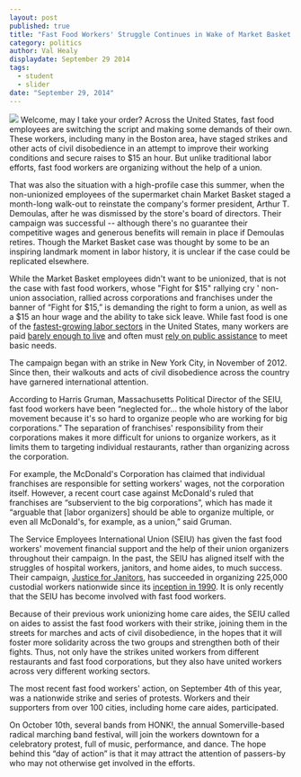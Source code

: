 ```yaml
---
layout: post
published: true
title: "Fast Food Workers' Struggle Continues in Wake of Market Basket Victory"
category: politics
author: Val Healy
displaydate: September 29 2014
tags: 
  - student
  - slider
date: "September 29, 2014"
---
```


![](https://upload.wikimedia.org/wikipedia/commons/thumb/0/0f/Mcd-times_square.JPG/320px-Mcd-times_square.JPG)    Welcome, may I take your order? Across the United States, fast food employees are switching the script and making some demands of their own. These workers, including many in the Boston area, have staged strikes and other acts of civil disobedience in an attempt to improve their working conditions and secure raises to $15 an hour. But unlike traditional labor efforts, fast food workers are organizing without the help of a union. 

That was also the situation with a high-profile case this summer, when the non-unionized employees of the supermarket chain Market Basket staged a month-long walk-out to reinstate the company's former president, Arthur T. Demoulas, after he was dismissed by the store's board of directors. Their campaign was successful -- although there's no guarantee their competitive wages and generous benefits will remain in place if Demoulas retires. Though the Market Basket case was thought by some to be an inspiring landmark moment in labor history, it is unclear if the case could be replicated elsewhere.

While the Market Basket employees didn't want to be unionized, that is not the case with fast food workers, whose "Fight for $15" rallying cry 
' non-union association, rallied across corporations and franchises under the banner of “Fight for $15,” is demanding the right to form a union, as well as a $15 an hour wage and the ability to take sick leave. While fast food is one of the [fastest-growing labor sectors](http://www.nytimes.com/2012/08/31/business/majority-of-new-jobs-pay-low-wages-study-finds.html?_r=0) in the United States, many workers are paid [barely enough to live](http://www.businessinsider.com/mcdonalds-worker-says-why-hes-striking-2014-9) and often must [rely on public assistance](http://laborcenter.berkeley.edu/pdf/2013/fast_food_poverty_wages.pdf) to meet basic needs.

The campaign began with an strike in New York City, in November of 2012. Since then, their walkouts and acts of civil disobedience across the country have garnered international attention.

According to Harris Gruman, Massachusetts Political Director of the SEIU, fast food workers have been “neglected for... the whole history of the labor movement because it's so hard to organize people who are working for big corporations.” The separation of franchises' responsibility from their corporations makes it more difficult for unions to organize workers, as it limits them to targeting individual restaurants, rather than organizing across the corporation.

For example, the McDonald's Corporation has claimed that individual franchises are responsible for setting workers' wages, not the corporation itself. However, a recent court case against McDonald's ruled that franchises are “subservient to the big corporations”, which has made it “arguable that [labor organizers] should be able to organize multiple, or even all McDonald's, for example, as a union,” said Gruman.

The Service Employees International Union (SEIU) has given the fast food workers' movement financial support and the help of their union organizers throughout their campaign. In the past, the SEIU has aligned itself with the struggles of hospital workers, janitors, and home aides, to much success. Their campaign, [Justice for Janitors](http://www.seiu-usww.org/category/campaigns/justice-for-janitors/), has succeeded in organizing 225,000 custodial workers nationwide since its [inception in 1990](http://socialjusticehistory.org/projects/justiceforjanitors/timeline). It is only recently that the SEIU has become involved with fast food workers.

Because of their previous work unionizing home care aides, the SEIU called on aides to assist the fast food workers with their strike, joining them in the streets for marches and acts of civil disobedience, in the hopes that it will foster more solidarity across the two groups and strengthen both of their fights. Thus, not only have the strikes united workers from different restaurants and fast food corporations, but they also have united workers across very different working sectors.

The most recent fast food workers' action, on September 4th of this year, was a nationwide strike and series of protests. Workers and their supporters from over 100 cities, including home care aides, participated.

On October 10th, several bands from HONK!, the annual Somerville-based radical marching band festival, will join the workers downtown for a celebratory protest, full of music, performance, and dance. The hope behind this “day of action” is that it may attract the attention of passers-by who may not otherwise get involved in the efforts.